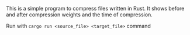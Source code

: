 This is a simple program to compress files written in Rust. It shows before and after compression weights and the time of compression.

Run with `cargo run <source_file> <target_file>` command
